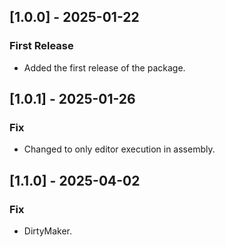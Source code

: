 ## [1.0.0] - 2025-01-22
### First Release
- Added the first release of the package.
## [1.0.1] - 2025-01-26
### Fix
- Changed to only editor execution in assembly.
## [1.1.0] - 2025-04-02
### Fix
- DirtyMaker.